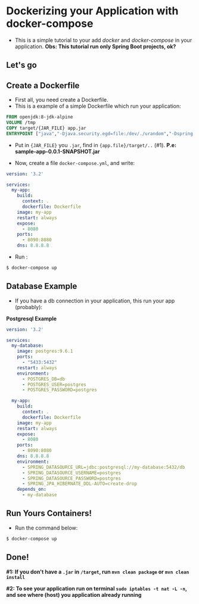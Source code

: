 # Dockerizing your Application with docker-compose
- This is a simple tutorial to your add _docker_ and _docker-compose_ in your application.
**Obs: This tutorial run only Spring Boot projects, ok?**

## Let's go

## Create a Dockerfile
- First all, you need create a Dockerfile.
- This is a example of a simple Dockerfile which run your application:

```Dockerfile
FROM openjdk:8-jdk-alpine
VOLUME /tmp
COPY target/{JAR_FILE} app.jar
ENTRYPOINT ["java","-Djava.security.egd=file:/dev/./urandom","-Dspring.profiles.active=docker","-jar","/app.jar"]
```

- Put in `{JAR_FILE}` you `.jar`, find in `{app.file}/target/..` (#1). **P.e: sample-app-0.0.1-SNAPSHOT.jar**

- Now, create a file `docker-compose.yml`, and write:
```yml
version: '3.2'

services:
  my-app:
    build:
      context: .
      dockerfile: Dockerfile
    image: my-app
    restart: always
    expose:
      - 8080
    ports:
      - 8090:8080
    dns: 8.8.8.8
```

- Run :
```sh
$ docker-compose up
```

## Database Example
- If you have a db connection in your application, this run your app (probably):

**Postgresql Example**

```yml
version: '3.2'

services:
  my-database:
    image: postgres:9.6.1
    ports:
      - "5433:5432"
    restart: always
    environment:
      - POSTGRES_DB=db
      - POSTGRES_USER=postgres
      - POSTGRES_PASSWORD=postgres

  my-app:
    build:
      context: .
      dockerfile: Dockerfile
    image: my-app
    restart: always
    expose:
      - 8080
    ports:
      - 8090:8080
    dns: 8.8.8.8
    environment:
      - SPRING_DATASOURCE_URL=jdbc:postgresql://my-database:5432/db
      - SPRING_DATASOURCE_USERNAME=postgres
      - SPRING_DATASOURCE_PASSWORD=postgres
      - SPRING_JPA_HIBERNATE_DDL-AUTO=create-drop
    depends_on:
      - my-database
```

## Run Yours Containers!
- Run the command below:

```sh
$ docker-compose up
```

## Done!

**#1: If you don't have a `.jar` in `/target`, run `mvn clean package` or `mvn clean install`**

**#2: To see your application run on terminal `sudo iptables -t nat -L -n`, and see where (host) you application already running**

